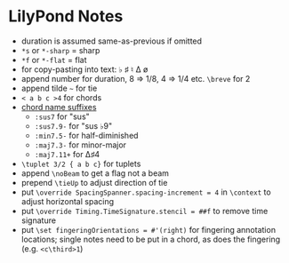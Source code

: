 # LilyPond Notes

* duration is assumed same-as-previous if omitted
* `*s` or `*-sharp` = sharp
* `*f` or `*-flat` = flat
* for copy-pasting into text:   ♭   ♯   ♮  Δ   ø
* append number for duration, 8 => 1/8, 4 => 1/4 etc.  `\breve` for 2
* append tilde `~` for tie
* `< a b c >4` for chords
* [chord name suffixes](https://lilypond.org/doc/v2.25/Documentation/notation/common-chord-modifiers)
  - `:sus7` for "sus"
  - `:sus7.9-` for "sus ♭9"
  - `:min7.5-` for half-diminished
  - `:maj7.3-` for minor-major
  - `:maj7.11+` for Δ♯4
* `\tuplet 3/2 { a b c}` for tuplets
* append `\noBeam` to get a flag not a beam
* prepend `\tieUp` to adjust direction of tie
* put `\override SpacingSpanner.spacing-increment = 4` in `\context` to adjust horizontal spacing
* put `\override Timing.TimeSignature.stencil = ##f` to remove time signature
* put `\set fingeringOrientations = #'(right)` for fingering annotation locations; single notes need to be put in a
  chord, as does the fingering (e.g. `<c\third>1`)
